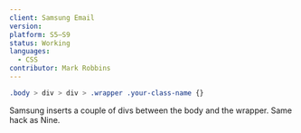 ```yaml
---
client: Samsung Email
version:
platform: S5–S9
status: Working
languages:
  - CSS
contributor: Mark Robbins
---
```


```css
.body > div > div > .wrapper .your-class-name {}
```

Samsung inserts a couple of divs between the body and the wrapper. Same hack as Nine.
